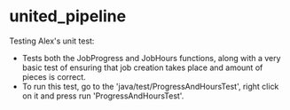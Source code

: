 # united_pipeline



Testing
Alex's unit test:
-   Tests both the JobProgress and JobHours functions, along with a very basic test of ensuring that job creation takes place and amount of pieces is correct. 
-   To run this test, go to the 'java/test/ProgressAndHoursTest', right click on it and press run 'ProgressAndHoursTest'.

